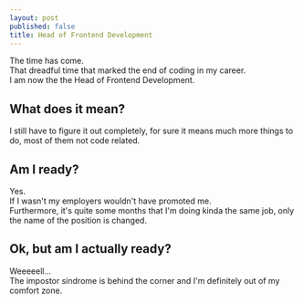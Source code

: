 ```yaml
---
layout: post
published: false
title: Head of Frontend Development
---
```


The time has come.  
That dreadful time that marked the end of coding in my career.  
I am now the the Head of Frontend Development.

## What does it mean?
I still have to figure it out completely, for sure it means much more things to do, most of them not code related.

## Am I ready?
Yes.  
If I wasn't my employers wouldn't have promoted me.  
Furthermore, it's quite some months that I'm doing kinda the same job, only the name of the position is changed.

## Ok, but am I actually ready?
Weeeeell...  
The impostor sindrome is behind the corner and I'm definitely out of my comfort zone.  

<!--stackedit_data:
eyJoaXN0b3J5IjpbMTIyNzUyNjAxMiwxODM1MzY2NTkwLC04MT
MzMTkxMTYsLTMxMTAwNTYyMV19
-->